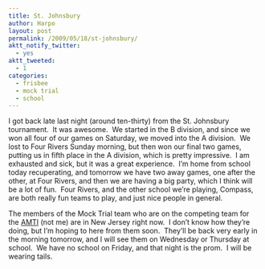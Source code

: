 ```yaml
---
title: St. Johnsbury
author: Harpo
layout: post
permalink: /2009/05/18/st-johnsbury/
aktt_notify_twitter:
  - yes
aktt_tweeted:
  - 1
categories:
  - frisbee
  - mock trial
  - school
---
```

I got back late last night (around ten-thirty) from the St. Johnsbury tournament.  It was awesome.  We started in the B division, and since we won all four of our games on Saturday, we moved into the A division.  We lost to Four Rivers Sunday morning, but then won our final two games, putting us in fifth place in the A division, which is pretty impressive.  I am exhausted and sick, but it was a great experience.  I&#8217;m home from school today recuperating, and tomorrow we have two away games, one after the other, at Four Rivers, and then we are having a big party, which I think will be a lot of fun.  Four Rivers, and the other school we&#8217;re playing, Compass, are both really fun teams to play, and just nice people in general.

The members of the Mock Trial team who are on the competing team for the <a href="http://www.njsbf.org/educators-and-students/programs/hs-american-mocktrial.html" target="_blank">AMTI</a> (not me) are in New Jersey right now.  I don&#8217;t know how they&#8217;re doing, but I&#8217;m hoping to here from them soon.  They&#8217;ll be back very early in the morning tomorrow, and I will see them on Wednesday or Thursday at school.  We have no school on Friday, and that night is the prom.  I will be wearing tails.